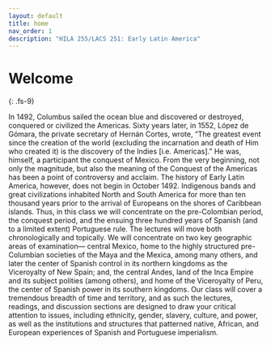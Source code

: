 ```yaml
---
layout: default
title: home
nav_order: 1
description: "HILA 255/LACS 251: Early Latin America"
---
```


# Welcome
{: .fs-9}

In 1492, Columbus sailed the ocean blue and discovered or destroyed, conquered
or civilized the Americas. Sixty years later, in 1552, López de Gómara, the
private secretary of Hernán Cortes, wrote, “The greatest event since the
creation of the world (excluding the incarnation and death of Him who created
it) is the discovery of the Indies [i.e. Americas].” He was, himself,
a participant the conquest of Mexico. From the very beginning, not only the
magnitude, but also the meaning of the Conquest of the Americas has been
a point of controversy and acclaim. The history of Early Latin America,
however, does not begin in October 1492. Indigenous bands and great
civilizations inhabited North and South America for more than ten thousand
years prior to the arrival of Europeans on the shores of Caribbean islands.
Thus, in this class we will concentrate on the pre-Colombian period, the
conquest period, and the ensuing three hundred years of Spanish (and to
a limited extent) Portuguese rule. The lectures will move both chronologically
and topically. We will concentrate on two key geographic areas of examination—
central Mexico, home to the highly structured pre-Columbian societies of the
Maya and the Mexica, among many others, and later the center of Spanish control
in its northern kingdoms as the Viceroyalty of New Spain; and, the central
Andes, land of the Inca Empire and its subject polities (among others), and
home of the Viceroyalty of Peru, the center of Spanish power in its southern
kingdoms. Our class will cover a tremendous breadth of time and territory, and
as such the lectures, readings, and discussion sections are designed to draw
your critical attention to issues, including ethnicity, gender, slavery,
culture, and power, as well as the institutions and structures that patterned
native, African, and European experiences of Spanish and Portuguese
imperialism.


